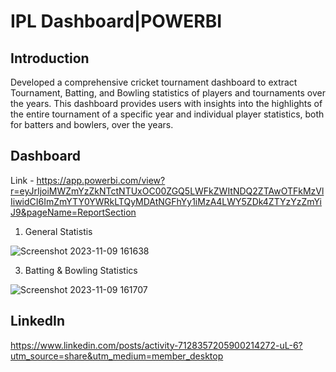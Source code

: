 # IPL Dashboard|POWERBI

## Introduction
Developed a comprehensive cricket tournament dashboard to extract Tournament, Batting, and Bowling statistics of players and tournaments over the years. This dashboard provides users with insights into the highlights of the entire tournament of a specific year and individual player statistics, both for batters and bowlers, over the years.

## Dashboard
Link - https://app.powerbi.com/view?r=eyJrIjoiMWZmYzZkNTctNTUxOC00ZGQ5LWFkZWItNDQ2ZTAwOTFkMzVlIiwidCI6ImZmYTY0YWRkLTQyMDAtNGFhYy1iMzA4LWY5ZDk4ZTYzYzZmYiJ9&pageName=ReportSection

1. General Statistis
   
![Screenshot 2023-11-09 161638](https://github.com/karthikrishna24/IPL_Dashboard_POWERBI/assets/111265282/75415116-4ec5-46d2-920b-3ae222403216)

3. Batting & Bowling Statistics

![Screenshot 2023-11-09 161707](https://github.com/karthikrishna24/IPL_Dashboard_POWERBI/assets/111265282/aece84bc-dc3a-4300-aa72-c1067ec46d6d)

## LinkedIn
https://www.linkedin.com/posts/activity-7128357205900214272-uL-6?utm_source=share&utm_medium=member_desktop
